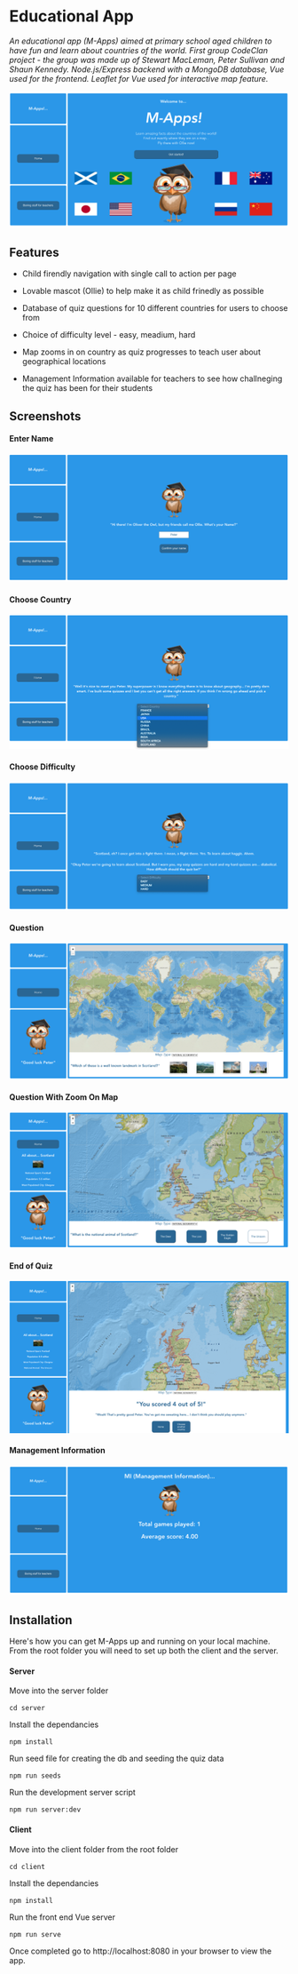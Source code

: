 # Educational App

*An educational app (M-Apps) aimed at primary school aged children to have fun and learn about countries of the world. First group CodeClan project - the group was made up of Stewart MacLeman, Peter Sullivan and Shaun Kennedy. Node.js/Express backend with a MongoDB database, Vue used for the frontend. Leaflet for Vue used for interactive map feature.*

![Home Screenshot](/screenshots/home.png)

## Features

* Child firendly navigation with single call to action per page

* Lovable mascot (Ollie) to help make it as child frinedly as possible

* Database of quiz questions for 10 different countries for users to choose from

* Choice of difficulty level - easy, meadium, hard

* Map zooms in on country as quiz progresses to teach user about geographical locations

* Management Information available for teachers to see how challneging the quiz has been for their students


## Screenshots

#### Enter Name
![Enter Name](/screenshots/enter_name.png)

#### Choose Country
![Choose Country](/screenshots/choose_country.png)

#### Choose Difficulty
![Choose Difficulty](/screenshots/choose_difficulty.png)

#### Question
![Question](/screenshots/question.png)

#### Question With Zoom On Map
![Question With Zoom On Map](/screenshots/question_2.png)

#### End of Quiz
![End of Quiz](/screenshots/end_of_quiz.png)

#### Management Information
![End of Quiz](/screenshots/mi.png)



## Installation

Here's how you can get M-Apps up and running on your local machine. From the root folder you will need to set up both the client and the server.

#### Server

Move into the server folder

```
cd server
```

Install the dependancies

```
npm install
```

Run seed file for creating the db and seeding the quiz data

```
npm run seeds
```

Run the development server script

```
npm run server:dev
```

#### Client

Move into the client folder from the root folder

```
cd client
```

Install the dependancies

```
npm install
```

Run the front end Vue server

```
npm run serve
```

Once completed go to http://localhost:8080 in your browser to view the app.